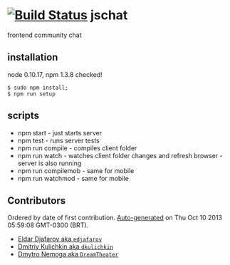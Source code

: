 [![Build Status](https://travis-ci.org/openconf/jschat.png?branch=master)](https://travis-ci.org/openconf/jschat)
jschat
======

frontend community chat

## installation
node 0.10.17, npm 1.3.8 checked!

```
$ sudo npm install;
$ npm run setup
```

## scripts

* npm start - just starts server
* npm test - runs server tests
* npm run compile - compiles client folder
* npm run watch - watches client folder changes and refresh browser - server is also running
* npm run compilemob - same for mobile
* npm run watchmod - same for mobile

## Contributors
Ordered by date of first contribution.
[Auto-generated](http://github.com/dtrejo/node-authors) on Thu Oct 10 2013 05:59:08 GMT-0300 (BRT).

- [Eldar Djafarov aka `edjafarov`](https://github.com/edjafarov)
- [Dmitriy Kulichkin aka `dkulichkin`](https://github.com/dkulichkin)
- [Dmytro Nemoga aka `DreamTheater`](https://github.com/DreamTheater)
 


